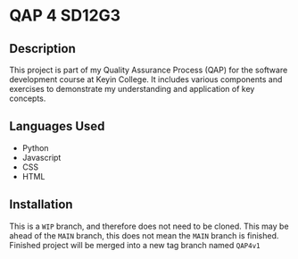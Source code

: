 # QAP 4 SD12G3

## Description
This project is part of my Quality Assurance Process (QAP) for the software development course at Keyin College. It includes various components and exercises to demonstrate my understanding and application of key concepts.

## Languages Used
- Python
- Javascript
- CSS
- HTML

## Installation
This is a `WIP` branch, and therefore does not need to be cloned. This may be ahead of the `MAIN` branch, this does not mean the `MAIN` branch is finished. 
Finished project will be merged into a new tag branch named `QAP4v1`
